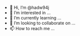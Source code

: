 - 👋 Hi, I’m @hadw94j
- 👀 I’m interested in ...
- 🌱 I’m currently learning ...
- 💞️ I’m looking to collaborate on ...
- 📫 How to reach me ...

<!---
hadw94j/hadw94j is a ✨ special ✨ repository because its `README.md` (this file) appears on your GitHub profile.
You can click the Preview link to take a look at your changes.
--->
